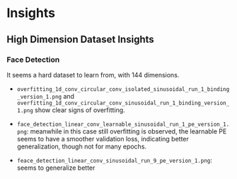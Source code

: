 
# Insights

## High Dimension Dataset Insights

### Face Detection

It seems a hard dataset to learn from, with 144 dimensions.

- `overfitting_1d_conv_circular_conv_isolated_sinusoidal_run_1_binding_version_1.png` and `overfitting_1d_conv_circular_conv_sinusoidal_run_1_binding_version_1.png` show clear signs of overfitting.

- `face_detection_linear_conv_learnable_sinusoidal_run_1_pe_version_1.png`: meanwhile in this case still overfitting is observed, the learnable PE seems to have a smoother validation loss, indicating better generalization, though not for many epochs.

- `feace_detection_linear_conv_sinusoidal_run_9_pe_version_1.png`: seems to generalize better
